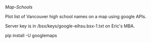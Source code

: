 *Map-Schools*

Plot list of Vancouver high school names on a map using google APIs.

Server key is in /bsx/keys/google-eihsu.bsx-1.txt on Eric's MBA.


pip install -U googlemaps
